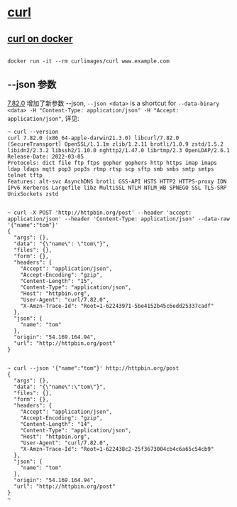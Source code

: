 # [curl](https://curl.se/docs/manpage.html)

## [curl on docker](https://everything.curl.dev/get/docker)

```shell

docker run -it --rm curlimages/curl www.example.com

```

## --json 参数

[7.82.0](https://curl.se/changes.html#7_82_0) 增加了新参数 --json, `--json <data>` is a shortcut for `--data-binary <data> -H "Content-Type: application/json" -H "Accept: application/json"`, 详见:

```shell
~ curl --version
curl 7.82.0 (x86_64-apple-darwin21.3.0) libcurl/7.82.0 (SecureTransport) OpenSSL/1.1.1m zlib/1.2.11 brotli/1.0.9 zstd/1.5.2 libidn2/2.3.2 libssh2/1.10.0 nghttp2/1.47.0 librtmp/2.3 OpenLDAP/2.6.1
Release-Date: 2022-03-05
Protocols: dict file ftp ftps gopher gophers http https imap imaps ldap ldaps mqtt pop3 pop3s rtmp rtsp scp sftp smb smbs smtp smtps telnet tftp
Features: alt-svc AsynchDNS brotli GSS-API HSTS HTTP2 HTTPS-proxy IDN IPv6 Kerberos Largefile libz MultiSSL NTLM NTLM_WB SPNEGO SSL TLS-SRP UnixSockets zstd


~ curl -X POST 'http://httpbin.org/post' --header 'accept: application/json' --header 'Content-Type: application/json' --data-raw '{"name":"tom"}'
{
  "args": {},
  "data": "{\"name\": \"tom\"}",
  "files": {},
  "form": {},
  "headers": {
    "Accept": "application/json",
    "Accept-Encoding": "gzip",
    "Content-Length": "15",
    "Content-Type": "application/json",
    "Host": "httpbin.org",
    "User-Agent": "curl/7.82.0",
    "X-Amzn-Trace-Id": "Root=1-62243971-5be4152b45c6edd25337cadf"
  },
  "json": {
    "name": "tom"
  },
  "origin": "54.169.164.94",
  "url": "http://httpbin.org/post"
}


~ curl --json '{"name":"tom"}' http://httpbin.org/post
{
  "args": {},
  "data": "{\"name\":\"tom\"}",
  "files": {},
  "form": {},
  "headers": {
    "Accept": "application/json",
    "Accept-Encoding": "gzip",
    "Content-Length": "14",
    "Content-Type": "application/json",
    "Host": "httpbin.org",
    "User-Agent": "curl/7.82.0",
    "X-Amzn-Trace-Id": "Root=1-622438c2-25f3673004cb4c6a65c54cb9"
  },
  "json": {
    "name": "tom"
  },
  "origin": "54.169.164.94",
  "url": "http://httpbin.org/post"
}
~
```
